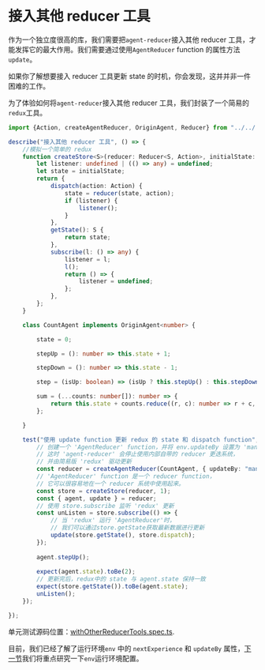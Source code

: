# 接入其他 reducer 工具

作为一个独立度很高的库，我们需要把`agent-reducer`接入其他 reducer 工具，才能发挥它的最大作用。我们需要通过使用`AgentReducer` function 的属性方法 `update`。

如果你了解想要接入 reducer 工具更新 state 的时机，你会发现，这并并非一件困难的工作。

为了体验如何将`agent-reducer`接入其他 reducer 工具，我们封装了一个简易的`redux`工具。

```typescript
import {Action, createAgentReducer, OriginAgent, Reducer} from "../../../src";

describe("接入其他 reducer 工具", () => {
    //模拟一个简单的 redux
    function createStore<S>(reducer: Reducer<S, Action>, initialState: S) {
        let listener: undefined | (() => any) = undefined;
        let state = initialState;
        return {
            dispatch(action: Action) {
                state = reducer(state, action);
                if (listener) {
                    listener();
                }
            },
            getState(): S {
                return state;
            },
            subscribe(l: () => any) {
                listener = l;
                l();
                return () => {
                    listener = undefined;
                };
            },
        };
    }

    class CountAgent implements OriginAgent<number> {

        state = 0;

        stepUp = (): number => this.state + 1;

        stepDown = (): number => this.state - 1;

        step = (isUp: boolean) => (isUp ? this.stepUp() : this.stepDown());

        sum = (...counts: number[]): number => {
            return this.state + counts.reduce((r, c): number => r + c, 0);
        };

    }

    test("使用 update function 更新 redux 的 state 和 dispatch function", () => {
        // 创建一个 'AgentReducer' function，并将 env.updateBy 设置为 'manual'，
        // 这时 'agent-reducer' 会停止使用内部自带的 reducer 更迭系统，
        // 并由简易版 'redux' 驱动更新
        const reducer = createAgentReducer(CountAgent, { updateBy: "manual" });
        // 'AgentReducer' function 是一个 reducer function，
        // 它可以很容易地在一个 reducer 系统中使用起来。
        const store = createStore(reducer, 1);
        const { agent, update } = reducer;
        // 使用 store.subscribe 监听 'redux' 更新
        const unListen = store.subscribe(() => {
            // 当 'redux' 运行 'AgentReducer'时，
            // 我们可以通过store.getState获取最新数据进行更新
            update(store.getState(), store.dispatch);
        });
        
        agent.stepUp();
        
        expect(agent.state).toBe(2);
        // 更新完后，redux中的 state 与 agent.state 保持一致
        expect(store.getState()).toBe(agent.state);
        unListen();
    });

});
```

单元测试源码位置：[withOtherReducerTools.spec.ts](https://github.com/filefoxper/agent-reducer/blob/master/test/zh/guides/withOtherReducerTools.spec.ts).

目前，我们已经了解了运行环境`env` 中的 `nextExperience` 和 `updateBy` 属性，[下一节](https://github.com/filefoxper/agent-reducer/blob/master/documents/zh/guides/about_env.md)我们将重点研究一下`env`运行环境配置。